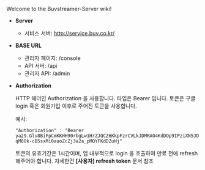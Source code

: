 Welcome to the Buvstreamer-Server wiki!

* **Server**

    - 서비스 서버: http://service.buv.co.kr/


* **BASE URL**

    - 관리자 페이지: /console
    - API 서버: /api
    - 관리자 API: /admin

* **Authorization**
    
    HTTP 헤더인 Authorization 을 사용합니다. 타입은 Bearer 입니다.
    토큰은 구글 login 혹은 회원가입 이후로 주어진 토큰을 사용합니다.
    
    예시:
    ```
    "Authorization" : "Bearer ya29.Glu8BiFpCmKKHH90rbgLw1HrZJQCZ6KkpFzrCVLkJDMRAO4KdDOp9IPziXN5JDvZrh9tXRAdaaRcLLGe27sSJ-qM8Ok-cB5sxMi0aaoZcZj3a2a_pMQYFKdDZuHj"
    ```
    
    토큰의 유효기간은 1시간이며, 앱 내부적으로 login 을 호출하여 만료 전에 refresh 해주어야 합니다.
    자세한건 **[사용자] refresh token** 문서 참조






